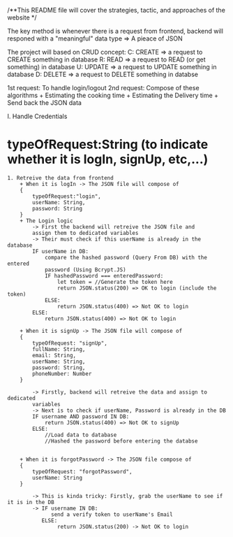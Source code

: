 /**This README file will cover the strategies, tactic, and approaches of the website */

The key method is whenever there is a request from frontend, backend will responed with a "meaningful" data type => A pieace of JSON

The project will based on CRUD concept:
C: CREATE => a request to CREATE something in database
R: READ => a request to READ (or get something) in database
U: UPDATE => a request to UPDATE something in database
D: DELETE => a request to DELETE something in databse

1st request: To handle login/logout
2nd request: Compose of these algorithms
    + Estimating the cooking time
    + Estimating the Delivery time
    + Send back the JSON data

I. Handle Credentials
# typeOfRequest:String (to indicate whether it is logIn, signUp, etc,...)

    1. Retreive the data from frontend
        + When it is logIn -> The JSON file will compose of
        {
            typeOfRequest:"login",
            userName: String,
            password: String
        }
        + The Login logic 
            -> First the backend will retreive the JSON file and 
            assign them to dedicated variables
            -> Their must check if this userName is already in the database
            IF userName in DB:
                compare the hashed password (Query From DB) with the entered
                password (Using Bcrypt.JS) 
                IF hashedPassword === enteredPassword:
                    let token = //Generate the token here
                    return JSON.status(200) => OK to login (include the token)
                ELSE:
                    return JSON.status(400) => Not OK to login
            ELSE:
                return JSON.status(400) => Not OK to login

        + When it is signUp -> The JSON file will compose of
        {
            typeOfRequest: "signUp",
            fullName: String,
            email: String,
            userName: String,
            password: String,
            phoneNumber: Number
        }

            -> Firstly, backend will retreive the data and assign to dedicated
            variables
            -> Next is to check if userName, Password is already in the DB
            IF username AND password IN DB:
                return JSON.status(400) => Not OK to signUp
            ELSE:
                //Load data to database
                //Hashed the password before entering the databse
            

        + When it is forgotPassword -> The JSON file compose of
        {
            typeOfRequest: "forgotPassword",
            userName: String
        }

            -> This is kinda tricky: Firstly, grab the userName to see if it is in the DB
            -> IF username IN DB:
                  send a verify token to userName's Email
               ELSE:
                    return JSON.status(200) -> Not OK to login


        
